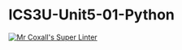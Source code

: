 # ICS3U-Unit5-01-Python

[![Mr Coxall's Super Linter](https://github.com/Cameron-Diedrich/ICS3U-Unit5-01-Python/workflows/Mr%20Coxall's%20Super%20Linter/badge.svg)](https://github.com/Cameron-Diedrich/ICS3U-Unit5-01-Python/actions/)
